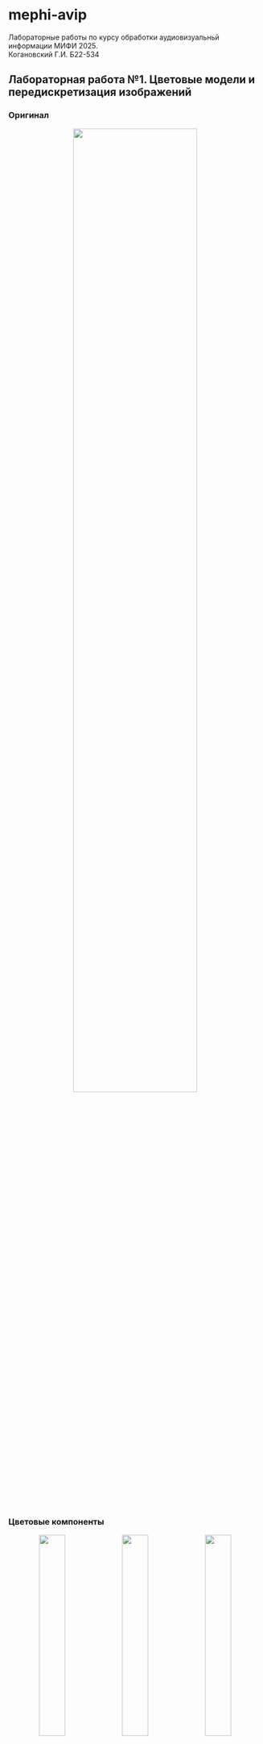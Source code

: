 # mephi-avip

Лабораторные работы по курсу обработки аудиовизуальньй информации МИФИ 2025.  
Когановский Г.И. Б22-534

## Лабораторная работа №1. Цветовые модели и передискретизация изображений

### Оригинал

<p align="center">
    <img src="assets/khachapuri.png" width="70%"/>
</p>

### Цветовые компоненты

<p align="center">
    <img src="output/lab1/1.1-red.png" width="32%"/>
    <img src="output/lab1/1.1-green.png" width="32%"/>
    <img src="output/lab1/1.1-blue.png" width="32%"/>
</p>

### Яркость

<p align="center">
    <img src="output/lab1/1.2-lightness.png" width="70%"/>
</p>

### Инверсия

<p align="center">
    <img src="output/lab1/1.3-inverted.png" width="70%"/>
</p>

### Интерполяция

<p align="center">
    <img src="output/lab1/2.1-interpolated.png"/>
</p>

### Децимация

<p align="center">
    <img src="output/lab1/2.2-decimated.png"/>
</p>

### Передискретизация в 2 шага

<p align="center">
    <img src="output/lab1/2.3-resized-2-steps.png" width="70%"/>
</p>

### Передискретизация в 1 шаг

<p align="center">
    <img src="output/lab1/2.4-resized.png" width="70%"/>
</p>

## Лабораторная работа №2. Обесцвечивание и бинаризация растровых изображений

Вариант: Адаптивная бинаризация Ниблэка

<p align="center">
    <img src="assets/cartoon.png" width="32%"/>
    <img src="output/lab2/1-cartoon.png" width="32%"/>
    <img src="output/lab2/2-cartoon.png"  width="32%"/>
</p>
<p align="center">
    <img src="assets/fingerprint.png" width="32%"/>
    <img src="output/lab2/1-fingerprint.png" width="32%"/>
    <img src="output/lab2/2-fingerprint.png"  width="32%"/>
</p>
<p align="center">
    <img src="assets/khachapuri.png" width="32%"/>
    <img src="output/lab2/1-khachapuri.png" width="32%"/>
    <img src="output/lab2/2-khachapuri.png"  width="32%"/>
</p>
<p align="center">
    <img src="assets/map.png" width="32%"/>
    <img src="output/lab2/1-map.png" width="32%"/>
    <img src="output/lab2/2-map.png"  width="32%"/>
</p>
<p align="center">
    <img src="assets/page.png" width="32%"/>
    <img src="output/lab2/1-page.png" width="32%"/>
    <img src="output/lab2/2-page.png"  width="32%"/>
</p>
<p align="center">
    <img src="assets/xray.png" width="32%"/>
    <img src="output/lab2/1-xray.png" width="32%"/>
    <img src="output/lab2/2-xray.png"  width="32%"/>
</p>

## Лабораторная работа №3. Фильтрация изображений и морфологические операции

Вариант: Медианный фильтр. Разреженная маска — косой крест

<p align="center">
    <img src="output/lab3/original-salt-pepper-noise.png" width="32%"/>
    <img src="output/lab3/filtered-salt-pepper-noise.png" width="32%"/>
    <img src="output/lab3/difference-salt-pepper-noise.png" width="32%"/>
</p>
<p align="center">
    <img src="output/lab3/original-2-cartoon.png" width="32%"/>
    <img src="output/lab3/filtered-2-cartoon.png" width="32%"/>
    <img src="output/lab3/difference-2-cartoon.png" width="32%"/>
</p>
<p align="center">
    <img src="output/lab3/original-2-fingerprint.png" width="32%"/>
    <img src="output/lab3/filtered-2-fingerprint.png" width="32%"/>
    <img src="output/lab3/difference-2-fingerprint.png" width="32%"/>
</p>
<p align="center">
    <img src="output/lab3/original-2-khachapuri.png" width="32%"/>
    <img src="output/lab3/filtered-2-khachapuri.png" width="32%"/>
    <img src="output/lab3/difference-2-khachapuri.png" width="32%"/>
</p>
<p align="center">
    <img src="output/lab3/original-2-map.png" width="32%"/>
    <img src="output/lab3/filtered-2-map.png" width="32%"/>
    <img src="output/lab3/difference-2-map.png" width="32%"/>
</p>
<p align="center">
    <img src="output/lab3/original-2-page.png" width="32%"/>
    <img src="output/lab3/filtered-2-page.png" width="32%"/>
    <img src="output/lab3/difference-2-page.png" width="32%"/>
</p>
<p align="center">
    <img src="output/lab3/original-2-xray.png" width="32%"/>
    <img src="output/lab3/filtered-2-xray.png" width="32%"/>
    <img src="output/lab3/difference-2-xray.png" width="32%"/>
</p>

## Лабораторная работа №4. Выделение контуров на изображении

Вариант: Оператор Шарра 3 × 3, G=|Gx|+|Gy|

<p align="center">
    <img src="output/lab4/Gx-cartoon.png" style="max-height: 40vh" width=49% />
    <img src="output/lab4/Gy-cartoon.png" style="max-height: 40vh" width=49% />
    <img src="output/lab4/G-cartoon.png" style="max-height: 40vh" width=49% />
    <img src="output/lab4/Bin-cartoon.png" style="max-height: 40vh" width=49% />
</p>
<p align="center">
    <img src="output/lab4/Gx-page.png" style="max-height: 40vh" height=500em />
    <img src="output/lab4/Gy-page.png" style="max-height: 40vh" height=500em /><br />
    <img src="output/lab4/G-page.png" style="max-height: 40vh" height=500em />
    <img src="output/lab4/Bin-page.png" style="max-height: 40vh" height=500em />
</p>

## Лабораторная работа №5. Выделение признаков символов

Вариант: Османья

Признаки: [features.csv](output/lab5/features.csv)

|letter|weightQ1          |weightQ2          |weightQ3          |weightQ4          |relativeWeightQ1   |relativeWeightQ2   |relativeWeightQ3   |relativeWeightQ4   |centerOfMassX     |centerOfMassY     |relativeCenterOfMassX|relativeCenterOfMassY|inertiaX             |inertiaY              |relativeInertiaX    |relativeInertiaY    |
|------|------------------|------------------|------------------|------------------|-------------------|-------------------|-------------------|-------------------|------------------|------------------|---------------------|---------------------|---------------------|----------------------|--------------------|--------------------|
|A     |1070.7843137254938|859.6156862745128 |658.4078431372571 |1548.901960784319 |0.3928042236703939 |0.31533957676981395|0.24152892264756315|0.5681958770301977 |46.83582089552334 |69.53683196918634 |0.5589734255551627   |0.5192184240089874   |7.715773802494185e+06|1.7100535356160225e+06|0.06331695495909741 |0.014032990787941983|
|AA    |1287.9294117647103|868.5803921568657 |643.4666666666689 |1370.6039215686321|0.5042793311529797 |0.34008629293534287|0.2519446619681554 |0.5366499301365043 |39.19035108669668 |57.56675423931156 |0.4959785855415153   |0.4351288787639351   |5.440020687907046e+06|2.12913088512439e+06  |0.05210372279211454 |0.02039250432875307 |
|ALEF  |1137.5215686274548|1555.874509803927 |1478.1803921568678|1380.5647058823577|0.3612326353215163 |0.4940852682768901 |0.4694126364423207 |0.43841368875273345|49.59203444564083 |69.81880157875756 |0.5169365366557535   |0.5174345983365229   |8.558954319047032e+06|4.262253759716332e+06 |0.05281580470974004 |0.026301619777963442|
|BA    |2132.6039215686346|1763.0588235294179|1737.1607843137315|1774.015686274516 |0.571284200795241  |0.4722900679157294 |0.46535247369775823|0.4752252039310249 |54.04653039268387 |63.95037654652953 |0.4653204420410866   |0.48423366574253485  |9.905677956832036e+06|7.370808967541149e+06 |0.04364614915995521 |0.032477073152267374|
|CAYN  |1105.6470588235331|1378.5725490196126|1362.6352941176517|1342.7137254902007|0.4019073278166242 |0.5011168844127999 |0.49532362563346116|0.4880820521592878 |43.55815738963608 |67.61880998080618 |0.5127488842124829   |0.5124523844677398   |7.197777250909379e+06|2.365655274866592e+06 |0.05944252361777386 |0.019536658977603465|
|DEEL  |1353.6705882352987|1509.058823529417 |1534.9568627451033|1445.3098039215736|0.3634990838440652 |0.40522524799393583|0.4121796086855809 |0.38810682167604016|56.388339584041084|66.70405727923612 |0.49453874628608113  |0.4977580096911828   |9.96523304248199e+06 |7.938999459045499e+06 |0.04411916561855805 |0.03514840350306881 |
|DHA   |1617.6313725490252|281.89019607843227|1177.364705882357 |1469.2156862745148|0.4590327390888267 |0.07999154258752335|0.334098951725981  |0.41691705058868184|52.42199824715188 |69.19675723049947 |0.4897333166395417   |0.5166421002310566   |7.138156334312815e+06|2.4047855716451057e+06|0.03591460074511562 |0.012099330644817418|
|E     |1119.5921568627489|0                 |1237.12941176471  |968.188235294121  |0.5697670009479638 |0                  |0.6295823978446362 |0.49271665918275875|23.681246255242225|77.91881366087378 |0.38442790263122417  |0.5916831820067214   |4.639851865174663e+06|917337.2819135565     |0.07510330052597723 |0.014848546800457699|
|EE    |1128.5568627451019|1119.5921568627489|1759.0745098039276|2155.5137254902033|0.3023190095754358 |0.2999175346538304 |0.4712227457283492 |0.577421303372677  |50.4848876676901  |76.95862291902264 |0.43791935989106284  |0.5842970993770973   |9.273559331359468e+06|6.786909221949878e+06 |0.041580926396036624|0.030431246809428644|
|FA    |1653.490196078437 |837.7019607843166 |599.6392156862765 |1611.6549019607899|0.5371962950222343 |0.2721578819962042 |0.19481456000203917|0.5236045815337199 |45.92861681847004 |65.31582291887236 |0.4779640087071281   |0.4947370993759412   |6.925064076231736e+06|2.908908548009538e+06 |0.044713019011133025|0.018781932091460608|
|GA    |2171.450980392164 |324.72156862745203|1506.0705882352993|1988.1725490196147|0.6046925592849246 |0.09042650198480981|0.41940144478844316|0.5536542882260136 |46.16328566677694 |72.30395743265687 |0.4181785709886754   |0.540181495701946    |8.810947595750976e+06|4.957830635226334e+06 |0.04192435023496916 |0.02359040565138813 |
|HA    |1359.647058823534 |1310.839215686279 |1422.4000000000049|1166.4078431372589|0.4717720537208654 |0.4548366466642189 |0.49354614850798223|0.4047216665986325 |42.04678030303123 |68.04412878787711 |0.4664406852617185   |0.5157240675990548   |7.619958879882599e+06|3.335380027832773e+06 |0.05605702209825052 |0.02453707098340219 |
|I     |1303.866666666671 |1387.5372549019655|738.0941176470614 |1232.1490196078473|0.5365706447187947 |0.5710029855563644 |0.30374243524570427|0.5070572097151635 |38.54081196581191 |58.387606837606796|0.5214001661918322   |0.42826572266870744  |6.141505724799718e+06|1.9916311374442803e+06|0.06323559419600151 |0.02050669396708159 |
|JA    |281.89019607843227|817.7803921568656 |725.1450980392182 |398.4313725490209 |0.2915100269683891 |0.8456880994383305 |0.7498915181377644 |0.4120283066691013 |15.292562724013958|64.21460573476672 |0.49284699048323993  |0.493864107302865    |3.063104736386962e+06|88595.15671164393     |0.20452194622298084 |0.005915453579288366|
|KAAF  |1107.6392156862782|1347.6941176470634|1087.7176470588272|1327.7725490196124|0.47701947273310863|0.5804022901150144 |0.4684399858134484 |0.5718228031953542 |38.6754601226991  |64.39284253578684 |0.5232702794819319   |0.4952565823108347   |6.342320583412329e+06|1.9920691632335251e+06|0.07151926614852133 |0.02246359558742259 |
|KHA   |1838.7607843137318|619.5607843137276 |1321.796078431377 |2090.7686274509874|0.5028057928120677 |0.16941776984241935|0.3614427340528786 |0.5717168792592254 |48.233966745842835|73.0134034611467  |0.42939969768948033  |0.5455560868268688   |8.912152725671241e+06|5.607376076093327e+06 |0.040891531916173486|0.02572826171628338 |
|LAAN  |1443.3176470588285|1151.4666666666706|1147.4823529411804|2216.274509803929 |0.3679117122250391 |0.2935168663437855 |0.2925012370484783 |0.564943795514639  |54.46054831160147 |70.47810096957501 |0.4569277633470211   |0.5263492497695077   |9.499357585614441e+06|6.670364910227449e+06 |0.03856798411852384 |0.027082097458043068|
|MIIN  |1343.7098039215732|614.5803921568648 |863.600000000003  |1309.8431372549064|0.5261197352864422 |0.24063445268475522|0.33813625685199805|0.5128594899196971 |38.2950819672136  |72.94141755062617 |0.4843517138599169   |0.5533955196202013   |5.470284212447289e+06|2.102184502732254e+06 |0.05239358240549109 |0.020134415817889276|
|NUUN  |805.8274509803949 |1225.1764705882395|1576.7921568627505|1193.3019607843178|0.2818564011823697 |0.42853321811410966|0.5515187677029557 |0.41738438642333603|41.5587136929464  |70.33858921161831 |0.47716133756407525  |0.52529234251226     |8.297725212906981e+06|2.5225650256561935e+06|0.06342476463119717 |0.01928156077888277 |
|O     |1820.831372549026 |389.46666666666795|1145.4901960784352|2258.1098039215763|0.40266063081579523|0.08612708241191241|0.2533149482703307 |0.49936085889464316|66.87881476224067 |75.38608942512278 |0.487991220461042    |0.5635309804933544   |8.0983027875701e+06  |6.791472151147409e+06 |0.024752149069981483|0.020757871803440932|
|OO    |2065.8666666666736|561.7882352941195 |2218.266666666674 |2491.1921568627536|0.35301891091364895|0.09599935668047156|0.37906128958760665|0.4256992749252826 |84.79065978821872 |78.14661960358114 |0.47880377021839265  |0.5844440879059177   |9.166511024746252e+06|1.5819995749560677e+07|0.016729210566222483|0.028872058227680082|
|QAAF  |1635.5607843137311|2306.9176470588313|2550.9568627451067|2266.0784313725567|0.36712924451486667|0.517826632336438  |0.572605356396208  |0.5086595805550072 |70.04753240846296 |68.95383215829185 |0.5191543790109997   |0.5148017587749383   |1.392683918034302e+07|1.1536765793683225e+07|0.04384697956070247 |0.03632212071969805 |
|RA    |533.8980392156881 |1380.5647058823577|0                 |1139.5137254902   |0.22034586843404377|0.5697749508387774 |0                  |0.47029043561295913|50.82028701891627 |50.585453359425756|0.6824696851906338   |0.38142656430327504  |5.073702902940525e+06|838303.570390003      |0.0539907054670155  |0.008920625039878238|
|SA    |1244.101960784318 |865.5921568627481 |1394.5098039215734|1415.427450980397 |0.43515283693050644|0.30276046060257017|0.4877613864713443 |0.4950778072684145 |41.758858068435416|71.94756023486454 |0.47951597727571077  |0.5374815169307919   |7.549771906657262e+06|2.5148348752537956e+06|0.05770768420411531 |0.01922247434769158 |
|SHIIN |1370.6039215686321|1373.5921568627498|884.5176470588266 |1304.8627450980437|0.4793997627032641 |0.48044496567427414|0.309380079418967  |0.4564052973410436 |43.70866141732359 |60.66424389258977 |0.5024548402038069   |0.4520018476711346   |7.488568086073397e+06|2.525669019607858e+06 |0.05723986467340543 |0.01930528656887335 |
|TA    |1480.172549019613 |1184.3372549019648|488.07843137255065|2171.450980392164 |0.3896216238535438 |0.31174973806316525|0.12847550180904202|0.5715848855994115 |60.31655753040189 |67.50551917679991 |0.5157961524382773   |0.5115809167446147   |6.116035208410978e+06|4.616720320405007e+06 |0.026485697045535675|0.019992863282090968|
|U     |138.4549019607847 |1401.4823529411813|1265.0196078431416|1464.235294117652 |0.05284538242778042|0.5349169286035043 |0.48283191139051207|0.5588684328693329 |49.011665888942666|69.54456369575391 |0.6001458236117834   |0.5272658745827223   |6.125030694262145e+06|2.4027318425223916e+06|0.05439959173299582 |0.02133991449210732 |
|WAW   |2682.4392156862837|465.16862745098194|1125.5686274509842|2246.1568627451056|0.5768686485346847 |0.1000362639679531 |0.24205776934429768|0.4830444866118507 |65.39893048128172 |70.00213903743197 |0.4535135949386037   |0.5307856849033229   |8.476589570170797e+06|9.901746139993642e+06 |0.024154969265183956|0.028216108813957953|
|XA    |2070.8470588235364|1402.4784313725538|1122.5803921568665|2222.2509803921644|0.5099352521111885 |0.3453529749747732 |0.27642954744074527|0.5472176755459651 |56.999561723884575|64.37136596055461 |0.45160936874100466  |0.4874720458504201   |1.041995852895294e+07|8.557412398690337e+06 |0.03886005162012634 |0.031913897413681114|
|YA    |1608.6666666666722|829.7333333333362 |1460.2509803921619|1168.400000000004 |0.5626675993937293 |0.29021802495044985|0.5107558518335649 |0.40867436166491916|36.64163554157666 |68.7501474346367  |0.4193133593126666   |0.5132586926866417   |8.088235988615285e+06|2.433730087076241e+06 |0.061823505924436736|0.018602539128262645|

<p align="center">
    <img src="assets/osmanya/KAAF.png" style="max-height: 30vh; width="32%"/><br />
    <img src="output/lab5/horKAAF.png" style="max-height: 40vh" width=49% />
    <img src="output/lab5/verKAAF.png" style="max-height: 40vh" width=49% />
</p>
<p align="center">
    <img src="assets/osmanya/O.png" style="max-height: 30vh; width="32%" /><br />
    <img src="output/lab5/horO.png" style="max-height: 40vh" width=49% />
    <img src="output/lab5/verO.png" style="max-height: 40vh" width=49% />
</p>
<p align="center">
    <img src="assets/osmanya/CAYN.png" style="max-height: 30vh; width="32%"/><br />
    <img src="output/lab5/horCAYN.png" style="max-height: 40vh" width=49% />
    <img src="output/lab5/verCAYN.png" style="max-height: 40vh" width=49% />
</p>

## Лабораторная работа №6. Сегментация текста

Вариант: Османья

<p align="center">
    <img src="assets/iloveyou.png" width="98.5%"/><br />
    <img src="output/lab6/horizontal-line.png" width="49%"/>
    <img src="output/lab6/vertical-line.png" width="49%"/>
    <img src="output/lab6/segmented.png" width="98.5%"/>
</p>
<p align="center">
    <img src="output/lab6/letter-1.png" height="180em"/>
    <img src="output/lab6/horizontal-letter-1.png" height="180em"/>
    <img src="output/lab6/vertical-letter-1.png" height="180em"/>
</p>
<p align="center">
    <img src="output/lab6/letter-2.png" height="180em"/>
    <img src="output/lab6/horizontal-letter-2.png" height="180em"/>
    <img src="output/lab6/vertical-letter-2.png" height="180em"/>
</p>
<p align="center">
    <img src="output/lab6/letter-6.png" height="180em"/>
    <img src="output/lab6/horizontal-letter-6.png" height="180em"/>
    <img src="output/lab6/vertical-letter-6.png" height="180em"/>
</p>
<p align="center">
    <img src="output/lab6/letter-8.png" height="180em"/>
    <img src="output/lab6/horizontal-letter-8.png" height="180em"/>
    <img src="output/lab6/vertical-letter-8.png" height="180em"/>
</p>

## Лабораторная работа №7. Классификация на основе признаков, анализ профилей

Вариант: Османья

<p align="center">
    <img src="assets/iloveyou.png" width="70%"/>
</p>

1: ('𐒃', 0.97) ('𐒎', 0.69) ('𐒋', 0.67) ...  
2: ('𐒗', 0.96) ('𐒌', 0.80) ('𐒕', 0.75) ...  
3: ('𐒆', 0.96) ('𐒀', 0.86) ('𐒔', 0.84) ...  
4: ('𐒀', 0.96) ('𐒆', 0.92) ('𐒋', 0.91) ...  
5: ('𐒔', 0.95) ('𐒆', 0.90) ('𐒀', 0.88) ...  
6: ('𐒋', 0.97) ('𐒀', 0.95) ('𐒎', 0.90) ...  
7: ('𐒆', 0.96) ('𐒀', 0.86) ('𐒔', 0.84) ...  
8: ('𐒍', 0.94) ('𐒛', 0.87) ('𐒄', 0.87) ...  

<p align="center" style="font-size: 5em;">𐒃 𐒗𐒆𐒀𐒔 𐒋𐒆𐒍</p>

0 ошибок, 100% символов распознаны верно

<p align="center">
    <img src="assets/iloveyou2.png" width="70%"/>
</p>

1: ('𐒃', 0.79) ('𐒎', 0.67) ('𐒏', 0.66) ...  
2: ('𐒗', 0.98) ('𐒌', 0.80) ('𐒅', 0.75) ...  
3: ('𐒆', 0.98) ('𐒀', 0.88) ('𐒔', 0.86) ...  
4: ('𐒀', 0.97) ('𐒋', 0.94) ('𐒆', 0.90) ...  
5: ('𐒕', 0.97) ('𐒈', 0.87) ('𐒔', 0.86) ...  
6: ('𐒋', 0.98) ('𐒀', 0.93) ('𐒎', 0.92) ...  
7: ('𐒆', 0.99) ('𐒀', 0.89) ('𐒔', 0.87) ...  
8: ('𐒜', 0.99) ('𐒈', 0.86) ('𐒐', 0.83) ...  

<p align="center" style="font-size: 5em;">𐒃 𐒗𐒆𐒀𐒕 𐒋𐒆𐒜 </p>

0 ошибок, 100% символов распознаны верно

<p align="center">
    <img src="assets/iloveyou3.png" width="70%"/>
</p>

1: ('𐒏', 0.59) ('𐒁', 0.56) ('𐒘', 0.56) ...  
2: ('𐒗', 0.94) ('𐒌', 0.82) ('𐒅', 0.76) ...  
3: ('𐒆', 0.97) ('𐒀', 0.87) ('𐒔', 0.86) ...  
4: ('𐒆', 0.92) ('𐒀', 0.92) ('𐒔', 0.91) ...  
5: ('𐒔', 0.94) ('𐒆', 0.87) ('𐒈', 0.87) ...  
6: ('𐒀', 0.94) ('𐒒', 0.92) ('𐒆', 0.90) ...  
7: ('𐒆', 0.99) ('𐒀', 0.88) ('𐒔', 0.86) ...  
8: ('𐒜', 0.94) ('𐒈', 0.86) ('𐒐', 0.86) ...  

<p align="center" style="font-size: 5em;">𐒏 𐒗𐒆𐒆𐒔 𐒀𐒆𐒜</p>

4 ошибки, 50% символов распознаны верно

## Лабораторная работа №8. Текстурный анализ и контрастирование

Вариант: HOG, Контурный оператор из ЛР4, Hnorm, Логарифмическое

### Текстура 1

Оригинал, полутон и контрастированный полутон
<p align="center">
    <img src="assets/texture-1.png" width="32%"/>
    <img src="output/lab8/halftone-texture-1.png" width="32%"/>
    <img src="output/lab8/lightness-texture-1.png" width="32%"/>
</p>
Гистограммы яркости исходного и контрастированного изображений
<p align="center">
    <img src="output/lab8/histogram-halftone-texture-1.png" style="max-height: 40vh" width="49%"/>
    <img src="output/lab8/histogram-lightness-texture-1.png" style="max-height: 40vh" width="49%"/>
</p>
Матрицы для исходного и контрастированного изображений
<p align="center">
    <img src="output/lab8/histogram-hog-halftone-texture-1.png" style="max-height: 40vh" width="49%"/>
    <img src="output/lab8/histogram-hog-lightness-texture-1.png" style="max-height: 40vh" width="49%"/>
</p>
<p align="center">
    <img src="output/lab8/histogram-hog-halftone-norm-texture-1.png" style="max-height: 40vh" width="49%"/>
    <img src="output/lab8/histogram-hog-lightness-norm-texture-1.png" style="max-height: 40vh" width="49%"/>
</p>

### Текстура 2

Оригинал, полутон и контрастированный полутон
<p align="center">
    <img src="assets/texture-2.png" width="32%"/>
    <img src="output/lab8/halftone-texture-2.png" width="32%"/>
    <img src="output/lab8/lightness-texture-2.png" width="32%"/>
</p>
Гистограммы яркости исходного и контрастированного изображений
<p align="center">
    <img src="output/lab8/histogram-halftone-texture-2.png" style="max-height: 40vh" width="49%"/>
    <img src="output/lab8/histogram-lightness-texture-2.png" style="max-height: 40vh" width="49%"/>
</p>
Матрицы для исходного и контрастированного изображений
<p align="center">
    <img src="output/lab8/histogram-hog-halftone-texture-2.png"style="max-height: 40vh" width="49%"/>
    <img src="output/lab8/histogram-hog-lightness-texture-2.png" style="max-height: 40vh" width="49%"/>
</p>
<p align="center">
    <img src="output/lab8/histogram-hog-halftone-norm-texture-2.png" style="max-height: 40vh" width="49%"/>
    <img src="output/lab8/histogram-hog-lightness-norm-texture-2.png" style="max-height: 40vh" width="49%"/>
</p>

## Лабораторная работа №9. Анализ шума

[Оригинальное аудио.wav](assets/sample.wav)

### Спектрограмма оригинального сигнала

<p align="center">
    <img src="output/lab9/original_spectrogram.png" style="max-height: 50vh" width="80%"/>
</p>

### Спектрограмма после вычитания шума

#### Метод Винера

<p align="center">
    <img src="output/lab9/denoised_wiener_spectrogram.png" style="max-height: 50vh" width="80%"/>
</p>

#### Фильтр Савицкого-Голея

<p align="center">
    <img src="output/lab9/denoised_savgol_spectrogram.png" style="max-height: 50vh" width="80%"/>
</p>

#### Фильтр низких частот

<p align="center">
    <img src="output/lab9/denoised_lowpass_spectrogram.png" style="max-height: 50vh" width="80%"/>
</p>

[Аудио без шума.wav](output/lab9/restored.wav)

### Энергетические пики

<p align="center">
    <img src="output/lab9/energy_peaks.png" style="max-height: 50vh" width="80%"/>
</p>

## Лабораторная работа №10. Обработка голоса

### А

[А.wav](assets/A.wav)

<p align="center">
    <img src="output/lab10/spec_A.png" style="max-height: 50vh" width="80%"/>
</p>

Минимальная частота: 0.0Hz  
Максимальная частота: 8894.5Hz

Наиболее тембрально окрашенный основной тон:  
50Hz с 13 обертонами

Три самые сильные форманты:  
386.7Hz, 128.9Hz, 644.5Hz

### И

[И.wav](assets/I.wav)

<p align="center">
    <img src="output/lab10/spec_I.png" style="max-height: 50vh" width="80%"/>
</p>

Минимальная частота: 0.0Hz  
Максимальная частота: 9843.8Hz

Наиболее тембрально окрашенный основной тон:  
50Hz с 9 обертонами

Три самые сильные форманты:  
269.5Hz, 140.6Hz, 398.4Hz

### Лай

[Лай.wav](assets/Bark.wav)

<p align="center">
    <img src="output/lab10/spec_Bark.png" style="max-height: 50vh" width="80%"/>
</p>

Минимальная частота: 0.0Hz  
Максимальная частота: 14414.1Hz

Наиболее тембрально окрашенный основной тон:  
50Hz с 28 обертонами

Три самые сильные форманты:  
152.3Hz, 398.4Hz, 480.5Hz
